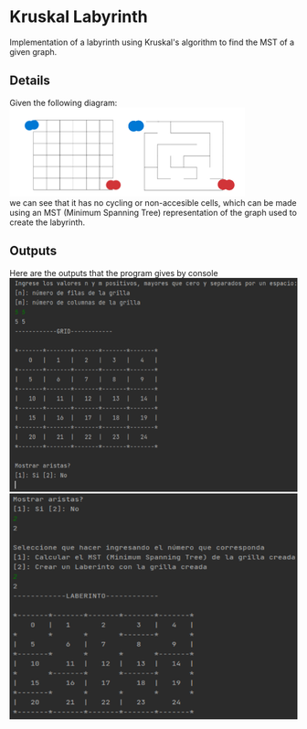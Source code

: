 # Kruskal Labyrinth
Implementation of a labyrinth using Kruskal's algorithm to find the MST of a given graph.
## Details
Given the following diagram:\
![plot](./laberinto.png)
\
we can see that it has no cycling or non-accesible cells, which can be made using an MST (Minimum Spanning Tree) representation of the graph used to create the labyrinth.
## Outputs
Here are the outputs that the program gives by console\
![plot](./output1.png)
![plot](./output2.png)
